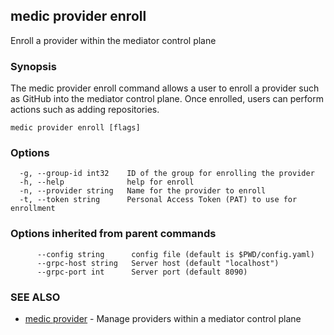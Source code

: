 ## medic provider enroll

Enroll a provider within the mediator control plane

### Synopsis

The medic provider enroll command allows a user to enroll a provider
such as GitHub into the mediator control plane. Once enrolled, users can perform
actions such as adding repositories.

```
medic provider enroll [flags]
```

### Options

```
  -g, --group-id int32    ID of the group for enrolling the provider
  -h, --help              help for enroll
  -n, --provider string   Name for the provider to enroll
  -t, --token string      Personal Access Token (PAT) to use for enrollment
```

### Options inherited from parent commands

```
      --config string      config file (default is $PWD/config.yaml)
      --grpc-host string   Server host (default "localhost")
      --grpc-port int      Server port (default 8090)
```

### SEE ALSO

* [medic provider](medic_provider.md)	 - Manage providers within a mediator control plane

